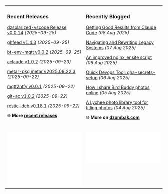 <table><tr><td valign="top" width="50%" style="margin-bottom: 1em;">

### Recent Releases

<!-- recent_releases starts -->
[dzsolarized-vscode Release v0.0.14](https://github.com/cdzombak/dzsolarized-vscode/releases/tag/v0.0.14) *(2025-09-25)*

[ghfeed v1.4.3](https://github.com/cdzombak/ghfeed/releases/tag/v1.4.3) *(2025-09-25)*

[bt-env-mqtt v0.0.2](https://github.com/cdzombak/bt-env-mqtt/releases/tag/v0.0.2) *(2025-09-25)*

[aclaude v1.0.2](https://github.com/cdzombak/aclaude/releases/tag/v1.0.2) *(2025-09-23)*

[metar-pkg metar v2025.09.22.3](https://github.com/cdzombak/metar-pkg/releases/tag/v2025.09.22.3) *(2025-09-22)*

[mqtt2ntfy v0.0.1](https://github.com/cdzombak/mqtt2ntfy/releases/tag/v0.0.1) *(2025-09-22)*

[git-ac v1.0.2](https://github.com/cdzombak/git-ac/releases/tag/v1.0.2) *(2025-09-22)*

[restic-deb v0.18.1](https://github.com/cdzombak/restic-deb/releases/tag/v0.18.1) *(2025-09-22)*
<!-- recent_releases ends -->
🌐 **More [recent releases](https://github.com/cdzombak/cdzombak/blob/main/RELEASES.md)**
<br />
<br />
</td><td valign="top" width="50%" style="margin-bottom: 1em;">

### Recently Blogged

<!-- blog starts -->
[Getting Good Results from Claude Code](https://www.dzombak.com/blog/2025/08/getting-good-results-from-claude-code/) *(08 Aug 2025)*

[Navigating and Rewriting Legacy Systems](https://www.dzombak.com/blog/2025/08/navigating-and-rewriting-legacy-systems/) *(07 Aug 2025)*

[An improved nginx_ensite script](https://www.dzombak.com/blog/2025/08/an-improved-nginx_ensite-script/) *(06 Aug 2025)*

[Quick Devops Tool: gha-secrets-setup](https://www.dzombak.com/blog/2025/08/quick-devops-tool-gha-secrets-setup/) *(06 Aug 2025)*

[How I share Bird Buddy photos online](https://www.dzombak.com/blog/2025/08/how-i-share-bird-buddy-photos-online/) *(05 Aug 2025)*

[A Lychee photo library tool for titling photos](https://www.dzombak.com/blog/2025/08/a-lychee-photo-library-tool-for-titling-photos/) *(04 Aug 2025)*
<!-- blog ends -->
🌐 **More on [dzombak.com](https://www.dzombak.com/blog)**
<br />
<br />
</td></tr><tr><td valign="top" width="50%"><a href="https://github.com/cdzombak"> <picture><img src="/github-summary.svg" alt="@cdzombak summary"></picture></a></td><td valign="top" width="50%"><a href="https://github.com/sponsors/cdzombak"> <picture><img src="/github-sponsor.svg" alt="sponsor me"></picture></a><br /><br /></td></tr></table>
